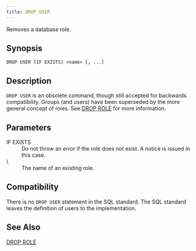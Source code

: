 ```yaml
---
title: DROP USER
---
```


<!--
Licensed to the Apache Software Foundation (ASF) under one
or more contributor license agreements.  See the NOTICE file
distributed with this work for additional information
regarding copyright ownership.  The ASF licenses this file
to you under the Apache License, Version 2.0 (the
"License"); you may not use this file except in compliance
with the License.  You may obtain a copy of the License at

  http://www.apache.org/licenses/LICENSE-2.0

Unless required by applicable law or agreed to in writing,
software distributed under the License is distributed on an
"AS IS" BASIS, WITHOUT WARRANTIES OR CONDITIONS OF ANY
KIND, either express or implied.  See the License for the
specific language governing permissions and limitations
under the License.
-->

Removes a database role.

## Synopsis<a id="topic1__section2"></a>

``` pre
DROP USER [IF EXISTS] <name> [, ...]
```

## Description<a id="topic1__section3"></a>

`DROP USER` is an obsolete command, though still accepted for backwards compatibility. Groups (and users) have been superseded by the more general concept of roles. See [DROP ROLE](DROP-ROLE.html) for more information.

## Parameters<a id="topic1__section4"></a>

<dt>IF EXISTS  </dt>
<dd>Do not throw an error if the role does not exist. A notice is issued in this case.</dd>

<dt>\<name\>  </dt>
<dd>The name of an existing role.</dd>

## Compatibility<a id="topic1__section5"></a>

There is no `DROP USER` statement in the SQL standard. The SQL standard leaves the definition of users to the implementation.

## See Also<a id="topic1__section6"></a>

[DROP ROLE](DROP-ROLE.html)
